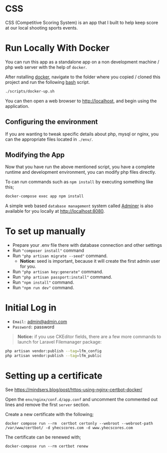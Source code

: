 # CSS

CSS (Competitive Scoring System) is an app that I built to help keep score at our local shooting sports events.

# Run Locally With Docker

You can run this app as a standalone app on a non development machine / php web server with the help of `docker`.

After nstalling [docker](https://docs.docker.com/get-docker/), navigate to the folder where you copied / cloned this project and run the following [bash](https://www.google.com/search?q=install+bash) script.

```bash
./scripts/docker-up.sh
```

You can then open a web browser to [http://localhost](http://localhost), and begin using the application.

## Configuring the environment

If you are wanting to tweak specific details about php, mysql or nginx, you can the appropriate files located in `./env/`.

## Modifying the App

Now that you have run the above mentioned script, you have a complete runtime and development environment, you can modify php files directly.

To can run commands such as `npm install` by executing something like this;

```bash
docker-compose exec app npm install
```

A simple web based `database management` system called [Adminer](https://www.adminer.org/) is also available for you locally at [http://localhost:8080](http://localhost:8080).

# To set up manually

* Prepare your .env file there with database connection and other settings
* Run `"composer install"` command
* Run `"php artisan migrate --seed"` command. 
  * **Notice:** seed is important, because it will create the first admin user for you.
* Run `"php artisan key:generate"` command.
* Run `"php artisan passport:install"` command.
* Run `"npm install"` command.
* Run `"npm run dev"` command.

# Initial Log in

* `Email:` admin@admin.com
* `Password:` password

> **Notice:** if you use CKEditor fields, there are a few more commands to launch for Laravel Filemanager package:

```bash
php artisan vendor:publish --tag=lfm_config
php artisan vendor:publish --tag=lfm_public
```

# Setting up a certificate

See https://mindsers.blog/post/https-using-nginx-certbot-docker/

Open the `env/nginx/conf.d/app.conf` and uncomment the commented out lines and remove the first `server` section.

Create a new certificate with the following;

```
docker compose run --rm  certbot certonly --webroot --webroot-path /var/www/certbot/ -d yhecscores.com -d www.yhecscores.com
```

The certificate can be renewed with;

```
docker-compose run --rm certbot renew
```